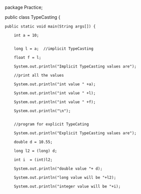 package Practice;

public class TypeCasting {
	
	public static void main(String args[]) {
		
		int a = 10;
		
		
		long l = a;  //implicit TypeCasting 
		
		float f = l;
		
		System.out.println("Implicit TypeCasting values are");
		
		//print all the values 
		
		System.out.println("int value " +a);
		
		System.out.println("int value " +l);
		
		System.out.println("int value " +f);
		
		System.out.println("\n");
		
		
		//program for explicit TypeCating
		
		System.out.println("Explicit TypeCasting values are");
		
		double d = 10.55;
		
		long l2 = (long) d;
		
		int i  = (int)l2;
		
		System.out.println("double value "+ d);
		
		System.out.println("long value will be "+l2);
		
		System.out.println("integer value will be "+i);
		
